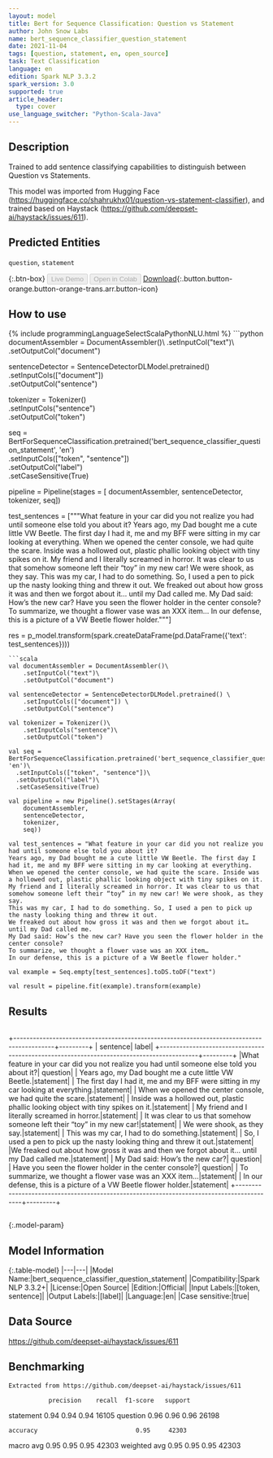 ```yaml
---
layout: model
title: Bert for Sequence Classification: Question vs Statement
author: John Snow Labs
name: bert_sequence_classifier_question_statement
date: 2021-11-04
tags: [question, statement, en, open_source]
task: Text Classification
language: en
edition: Spark NLP 3.3.2
spark_version: 3.0
supported: true
article_header:
  type: cover
use_language_switcher: "Python-Scala-Java"
---
```


## Description

Trained to add sentence classifying capabilities to distinguish between Question vs Statements. 

This model was imported from Hugging Face (https://huggingface.co/shahrukhx01/question-vs-statement-classifier), and trained based on Haystack (https://github.com/deepset-ai/haystack/issues/611).

## Predicted Entities

`question`, `statement`

{:.btn-box}
<button class="button button-orange" disabled>Live Demo</button>
<button class="button button-orange" disabled>Open in Colab</button>
[Download](https://s3.amazonaws.com/auxdata.johnsnowlabs.com/public/models/bert_sequence_classifier_question_statement_en_3.3.2_3.0_1636038134936.zip){:.button.button-orange.button-orange-trans.arr.button-icon}

## How to use



<div class="tabs-box" markdown="1">
{% include programmingLanguageSelectScalaPythonNLU.html %}
```python
documentAssembler = DocumentAssembler()\
    .setInputCol("text")\
    .setOutputCol("document")

sentenceDetector = SentenceDetectorDLModel.pretrained() \
    .setInputCols(["document"]) \
    .setOutputCol("sentence")

tokenizer = Tokenizer()\
    .setInputCols("sentence")\
    .setOutputCol("token")

seq = BertForSequenceClassification.pretrained('bert_sequence_classifier_question_statement', 'en')\
  .setInputCols(["token", "sentence"])\
  .setOutputCol("label")\
  .setCaseSensitive(True)

pipeline = Pipeline(stages = [
    documentAssembler,
    sentenceDetector,
    tokenizer,
    seq])

test_sentences = ["""What feature in your car did you not realize you had until someone else told you about it?
Years ago, my Dad bought me a cute little VW Beetle. The first day I had it, me and my BFF were sitting in my car looking at everything.
When we opened the center console, we had quite the scare. Inside was a hollowed out, plastic phallic looking object with tiny spikes on it.
My friend and I literally screamed in horror. It was clear to us that somehow someone left their “toy” in my new car! We were shook, as they say.
This was my car, I had to do something. So, I used a pen to pick up the nasty looking thing and threw it out.
We freaked out about how gross it was and then we forgot about it… until my Dad called me.
My Dad said: How’s the new car? Have you seen the flower holder in the center console?
To summarize, we thought a flower vase was an XXX item…
In our defense, this is a picture of a VW Beetle flower holder."""]

res = p_model.transform(spark.createDataFrame(pd.DataFrame({'text': test_sentences})))
```
```scala
val documentAssembler = DocumentAssembler()\
    .setInputCol("text")\
    .setOutputCol("document")

val sentenceDetector = SentenceDetectorDLModel.pretrained() \
    .setInputCols(["document"]) \
    .setOutputCol("sentence")

val tokenizer = Tokenizer()\
    .setInputCols("sentence")\
    .setOutputCol("token")

val seq = BertForSequenceClassification.pretrained('bert_sequence_classifier_question_statement', 'en')\
  .setInputCols(["token", "sentence"])\
  .setOutputCol("label")\
  .setCaseSensitive(True)

val pipeline = new Pipeline().setStages(Array(
    documentAssembler,
    sentenceDetector,
    tokenizer,
    seq))

val test_sentences = "What feature in your car did you not realize you had until someone else told you about it?
Years ago, my Dad bought me a cute little VW Beetle. The first day I had it, me and my BFF were sitting in my car looking at everything.
When we opened the center console, we had quite the scare. Inside was a hollowed out, plastic phallic looking object with tiny spikes on it.
My friend and I literally screamed in horror. It was clear to us that somehow someone left their “toy” in my new car! We were shook, as they say.
This was my car, I had to do something. So, I used a pen to pick up the nasty looking thing and threw it out.
We freaked out about how gross it was and then we forgot about it… until my Dad called me.
My Dad said: How’s the new car? Have you seen the flower holder in the center console?
To summarize, we thought a flower vase was an XXX item…
In our defense, this is a picture of a VW Beetle flower holder."

val example = Seq.empty[test_sentences].toDS.toDF("text")

val result = pipeline.fit(example).transform(example)
```
</div>

## Results

```bash
```
+------------------------------------------------------------------------------------------+---------+
|                                                                                  sentence|    label|
+------------------------------------------------------------------------------------------+---------+
|What feature in your car did you not realize you had until someone else told you about it?| question|
|                                      Years ago, my Dad bought me a cute little VW Beetle.|statement|
|       The first day I had it, me and my BFF were sitting in my car looking at everything.|statement|
|                                When we opened the center console, we had quite the scare.|statement|
|         Inside was a hollowed out, plastic phallic looking object with tiny spikes on it.|statement|
|                                             My friend and I literally screamed in horror.|statement|
|                   It was clear to us that somehow someone left their “toy” in my new car!|statement|
|                                                               We were shook, as they say.|statement|
|                                                   This was my car, I had to do something.|statement|
|                     So, I used a pen to pick up the nasty looking thing and threw it out.|statement|
|We freaked out about how gross it was and then we forgot about it… until my Dad called me.|statement|
|                                                           My Dad said: How’s the new car?| question|
|                                    Have you seen the flower holder in the center console?| question|
|                                   To summarize, we thought a flower vase was an XXX item…|statement|
|                           In our defense, this is a picture of a VW Beetle flower holder.|statement|
+------------------------------------------------------------------------------------------+---------+
```
```

{:.model-param}
## Model Information

{:.table-model}
|---|---|
|Model Name:|bert_sequence_classifier_question_statement|
|Compatibility:|Spark NLP 3.3.2+|
|License:|Open Source|
|Edition:|Official|
|Input Labels:|[token, sentence]|
|Output Labels:|[label]|
|Language:|en|
|Case sensitive:|true|

## Data Source

https://github.com/deepset-ai/haystack/issues/611

## Benchmarking

```bash
Extracted from https://github.com/deepset-ai/haystack/issues/611

```
               precision    recall  f1-score   support

 statement         0.94      0.94      0.94     16105
 question          0.96      0.96      0.96     26198

    accuracy                           0.95     42303
   macro avg       0.95      0.95      0.95     42303
weighted avg       0.95      0.95      0.95     42303

```
```

